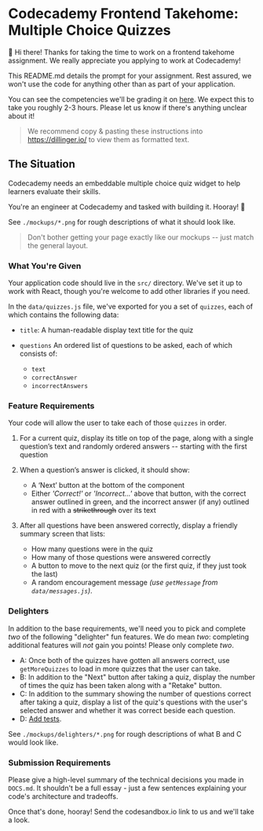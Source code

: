 # Codecademy Frontend Takehome: Multiple Choice Quizzes

👋 Hi there!
Thanks for taking the time to work on a frontend takehome assignment.
We really appreciate you applying to work at Codecademy!

This README.md details the prompt for your assignment.
Rest assured, we won't use the code for anything other than as part of your application.

You can see the competencies we'll be grading it on [here](https://github.com/Codecademy/engineering-competencies/blob/master/interviews/frontend-takehome.md). We expect this to take you roughly 2-3 hours. Please let us know if there's anything unclear about it!

> We recommend copy & pasting these instructions into https://dillinger.io/ to view them as formatted text.

## The Situation

Codecademy needs an embeddable multiple choice quiz widget to help learners evaluate their skills.

You're an engineer at Codecademy and tasked with building it.
Hooray! 🎉

See `./mockups/*.png` for rough descriptions of what it should look like.

> Don't bother getting your page exactly like our mockups -- just match the general layout.

### What You're Given

Your application code should live in the `src/` directory. We've set it up to work with React, though you're welcome to add other libraries if you need.

In the `data/quizzes.js` file, we've exported for you a set of `quizzes`, each of which contains the following data:

- `title`: A human-readable display text title for the quiz

- `questions` An ordered list of questions to be asked, each of which consists of:
  - `text`
  - `correctAnswer`
  - `incorrectAnswers`

### Feature Requirements

Your code will allow the user to take each of those `quizzes` in order.

1. For a current quiz, display its title on top of the page, along with a single question’s text and randomly ordered answers -- starting with the first question

2. When a question’s answer is clicked, it should show:

   - A ‘Next’ button at the bottom of the component
   - Either _'Correct!'_ or _'Incorrect...'_ above that button, with the correct answer outlined in green, and the incorrect answer (if any) outlined in red with a ~~strikethrough~~ over its text

3. After all questions have been answered correctly, display a friendly summary screen that lists:

   - How many questions were in the quiz
   - How many of those questions were answered correctly
   - A button to move to the next quiz (or the first quiz, if they just took the last)
   - A random encouragement message _(use `getMessage` from `data/messages.js`)_.

### Delighters

In addition to the base requirements, we'll need you to pick and complete _two_ of the following "delighter" fun features.
We do mean _two_: completing additional features will _not_ gain you points!
Please only complete _two_.

- A: Once both of the quizzes have gotten all answers correct, use `getMoreQuizzes` to load in more quizzes that the user can take.
- B: In addition to the "Next" button after taking a quiz, display the number of times the quiz has been taken along with a "Retake" button.
- C: In addition to the summary showing the number of questions correct after taking a quiz, display a list of the quiz's questions with the user's selected answer and whether it was correct beside each question.
- D: [Add tests](https://codesandbox.io/docs/tests).

See `./mockups/delighters/*.png` for rough descriptions of what B and C would look like.

### Submission Requirements

Please give a high-level summary of the technical decisions you made in `DOCS.md`.
It shouldn't be a full essay - just a few sentences explaining your code's architecture and tradeoffs.

Once that's done, hooray!
Send the codesandbox.io link to us and we'll take a look.
